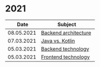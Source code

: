 # 2021

| **Date**   | **Subject** |
|------------|-------------|
| 08.05.2021 | [Backend architecture](./2021/05/08/backend-architecture/index.md) |
| 07.03.2021 | [Java vs. Kotlin](./2021/03/07/java-vs-kotlin/index.md) |
| 05.03.2021 | [Backend technology](./2021/03/05/backend-technoglogy/index.md) |
| 05.03.2021 | [Frontend technology](./2021/03/05/frontend-technology/index.md) |
